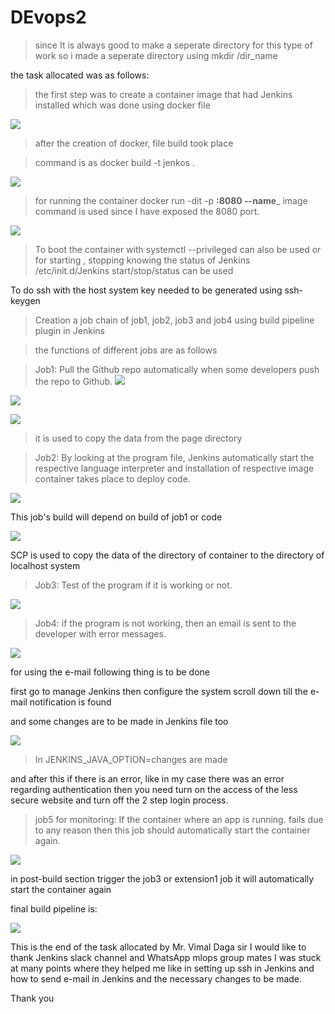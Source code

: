 # DEvops2

> since It is always good to make a seperate directory for this type of work so i made a seperate directory using 
 mkdir /dir_name
 
 the task allocated was as follows:


>the first step was to create a container image that had Jenkins installed which was done using docker file 

![](project/task2-1.png)

>after the creation of docker, file build took place

>command is as docker build -t jenkos .

![](project/task2-2.png)

>for running the container docker run -dit -p __:8080 --name___ image command is used since I have exposed the 8080 port.

![](project/task2-3.png)

>To boot the container with systemctl --privileged can also be used or for starting , stopping knowing the status of Jenkins /etc/init.d/Jenkins start/stop/status can be used

To do ssh with the host system key needed to be generated using ssh-keygen



> Creation a job chain of job1, job2, job3 and job4 using build pipeline plugin in Jenkins 

>the functions of different jobs are as follows

>Job1: Pull the Github repo automatically when some developers push the repo to Github.
![](project/task2-5.png)

![](project/task2-6.png)

![](project/task2-7.png)

>it is used to copy the data from the page directory

> Job2: By looking at the program file, Jenkins automatically start the respective language interpreter and installation of respective image container takes place to deploy code.

![](project/task2-8.png)

This job's build will depend on build of job1 or code

![](project/task2-9.png)

SCP is used to copy the data of the directory of container to the directory of localhost system



>  Job3: Test of the program if it is working or not.


![](project/task2-10.png)


> Job4: if the program is not working, then an email is sent to the developer with error messages.

![](project/task2-11.png)




for using the e-mail following thing is to be done

first go to manage Jenkins then configure the system scroll down till the e-mail notification is found





and some changes are to be made in Jenkins file too


![](project/task2-14.png)


>In JENKINS_JAVA_OPTION=changes are made

and after this if there is an error, like in my case there was an error regarding authentication then you need turn on the access of the less secure website and turn off the 2 step login process.



>  job5 for monitoring: If the container where an app is running. fails due to any reason then this job should automatically start the container again.



![](project/task2-15.png)



in post-build section trigger the job3 or extension1 job it will automatically start the container again

final build pipeline is:


![](project/task2-16.png)



This is the end of the task allocated by Mr. Vimal Daga sir
I would like to thank Jenkins slack channel and WhatsApp mlops group mates I was stuck at many points where they helped me like in setting up ssh in Jenkins and how to send e-mail in Jenkins and the necessary changes to be made.

Thank you
